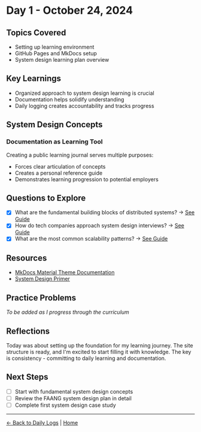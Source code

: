 # Day 1 - October 24, 2024

## Topics Covered
- Setting up learning environment
- GitHub Pages and MkDocs setup
- System design learning plan overview

## Key Learnings
- Organized approach to system design learning is crucial
- Documentation helps solidify understanding
- Daily logging creates accountability and tracks progress

## System Design Concepts

### Documentation as Learning Tool
Creating a public learning journal serves multiple purposes:
- Forces clear articulation of concepts
- Creates a personal reference guide
- Demonstrates learning progression to potential employers

## Questions to Explore
- [x] What are the fundamental building blocks of distributed systems? → [See Guide](../topics/building-blocks.md)
- [x] How do tech companies approach system design interviews? → [See Guide](../topics/interview-approach.md)
- [x] What are the most common scalability patterns? → [See Guide](../topics/scalability-patterns.md)

## Resources
- [MkDocs Material Theme Documentation](https://squidfunk.github.io/mkdocs-material/)
- [System Design Primer](https://github.com/donnemartin/system-design-primer)

## Practice Problems
*To be added as I progress through the curriculum*

## Reflections
Today was about setting up the foundation for my learning journey. The site structure is ready, and I'm excited to start filling it with knowledge. The key is consistency - committing to daily learning and documentation.

## Next Steps
- [ ] Start with fundamental system design concepts
- [ ] Review the FAANG system design plan in detail
- [ ] Complete first system design case study

---

[← Back to Daily Logs](index.md) | [Home](../index.md)

